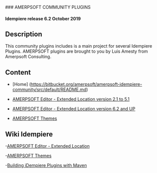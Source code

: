 ### AMERPSOFT COMMUNITY PLUGINS 
#### Idempiere release 6.2 October 2019

## Description

This community plugins includes is a main project for several Idempiere Plugins.
AMERPSOFT plugins are brought to you by Luis Amesty from Amerpsoft Consulting.

## Content

- [Home] (https://bitbucket.org/amerpsoft/amerpsoft-idempiere-community/src/default/README.md)

- [AMERPSOFT Editor - Extended Location version 2.1 to 5.1](https://bitbucket.org/amerpsoft/amerpsoft-idempiere-community/src/default/org.amerpsoft.com.idempiere.editors-com/documentation/version2.1_5.1/AMERP%20amxeditor_Installation.md)

- [AMERPSOFT Editor - Extended Location version 6.2 and UP](https://bitbucket.org/amerpsoft/amerpsoft-idempiere-community/src/default/org.amerpsoft.com.idempiere.editors-com/documentation/version6.2/AMERP%20amxeditor_Installation_v62.md)

- [AMERPSOFT Themes](https://bitbucket.org/amerpsoft/amerpsoft-idempiere-community/src/default/org.amerpsoft.com.idempiere.themes-com/README.md)

## Wiki Idempiere
-[AMERPSOFT Editor - Extended Location](http://wiki.idempiere.org/en/Plugin:_Extended_Location)

-[AMERPSOFT Themes](https://wiki.idempiere.org/en/Plugin:_Themes_Amerpsoft)

-[Building iDempiere Plugins with Maven](https://wiki.idempiere.org/en/Building_iDempiere_Plugins_with_Maven)
